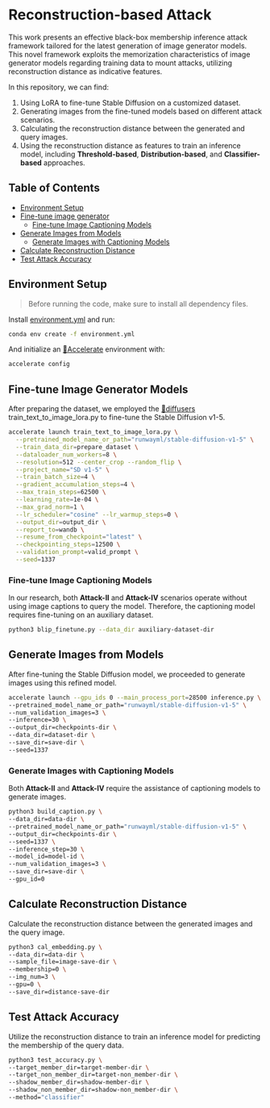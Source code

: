# Reconstruction-based Attack


This work presents an effective black-box membership inference attack framework tailored for the latest generation of image generator models. This novel framework exploits the memorization characteristics of image generator models regarding training data to mount attacks, utilizing reconstruction distance as indicative features.

In this repository, we can find:

1. Using LoRA to fine-tune Stable Diffusion on a customized dataset.
2. Generating images from the fine-tuned models based on different attack scenarios.
3. Calculating the reconstruction distance between the generated and query images.
4. Using the reconstruction distance as features to train an inference model, including **Threshold-based**, **Distribution-based**, and **Classifier-based** approaches.

## Table of Contents

- [Environment Setup](#environment-setup)
- [Fine-tune image generator](#fine-tune-image-generator-models)
    - [Fine-tune Image Captioning Models](#fine-tune-image-captioning-models)
- [Generate Images from Models](#generate-images-from-models)
    - [Generate Images with Captioning Models](#generate-images-with-captioning-models)
- [Calculate Reconstruction Distance](#calculate-reconstruction-distance)
- [Test Attack Accuracy](#test-attack-accuracy)

## Environment Setup

> Before running the code, make sure to install all dependency files.

Install [environment.yml](./environment.yml) and run:

```bash
conda env create -f environment.yml
```
And initialize an [🤗Accelerate](https://github.com/huggingface/accelerate/) environment with:

```bash
accelerate config
```

## Fine-tune Image Generator Models

After preparing the dataset, we employed the [🤗diffusers](https://github.com/huggingface/diffusers/) train_text_to_image_lora.py to fine-tune the Stable Diffusion v1-5.

```bash
accelerate launch train_text_to_image_lora.py \
  --pretrained_model_name_or_path="runwayml/stable-diffusion-v1-5" \
  --train_data_dir=prepare_dataset \
  --dataloader_num_workers=8 \
  --resolution=512 --center_crop --random_flip \
  --project_name="SD v1-5" \
  --train_batch_size=4 \
  --gradient_accumulation_steps=4 \
  --max_train_steps=62500 \
  --learning_rate=1e-04 \
  --max_grad_norm=1 \
  --lr_scheduler="cosine" --lr_warmup_steps=0 \
  --output_dir=output_dir \
  --report_to=wandb \
  --resume_from_checkpoint="latest" \
  --checkpointing_steps=12500 \
  --validation_prompt=valid_prompt \
  --seed=1337
```

### Fine-tune Image Captioning Models

In our research, both **Attack-II** and **Attack-IV** scenarios operate without using image captions to query the model. Therefore, the captioning model requires fine-tuning on an auxiliary dataset.

```bash
python3 blip_finetune.py --data_dir auxiliary-dataset-dir
```

## Generate Images from Models

After fine-tuning the Stable Diffusion model, we proceeded to generate images using this refined model.

```bash
accelerate launch --gpu_ids 0 --main_process_port=28500 inference.py \
--pretrained_model_name_or_path="runwayml/stable-diffusion-v1-5" \
--num_validation_images=3 \
--inference=30 \
--output_dir=checkpoints-dir \
--data_dir=dataset-dir \
--save_dir=save-dir \
--seed=1337
```

### Generate Images with Captioning Models

Both **Attack-II** and **Attack-IV** require the assistance of captioning models to generate images.

```bash
python3 build_caption.py \
--data_dir=data-dir \
--pretrained_model_name_or_path="runwayml/stable-diffusion-v1-5" \
--output_dir=checkpoints-dir \
--seed=1337 \
--inference_step=30 \
--model_id=model-id \
--num_validation_images=3 \
--save_dir=save-dir \
--gpu_id=0
```

## Calculate Reconstruction Distance

Calculate the reconstruction distance between the generated images and the query image.

```bash
python3 cal_embedding.py \
--data_dir=data-dir \
--sample_file=image-save-dir \
--membership=0 \
--img_num=3 \
--gpu=0 \
--save_dir=distance-save-dir
```

## Test Attack Accuracy

Utilize the reconstruction distance to train an inference model for predicting the membership of the query data.

```bash
python3 test_accuracy.py \
--target_member_dir=target-member-dir \
--target_non_member_dir=target-non_member-dir \
--shadow_member_dir=shadow-member-dir \
--shadow_non_member_dir=shadow-non_member-dir \
--method="classifier"
```

